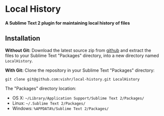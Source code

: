 # Local History
#### A Sublime Text 2 plugin for maintaining local history of files

## Installation
**Without Git:** Download the latest source zip from [github](https://github.com/vishr/local-history/zipball/master) and extract the files to your Sublime Text "Packages" directory, into a new directory named `LocalHistory`.

**With Git:** Clone the repository in your Sublime Text "Packages" directory:

    git clone git@github.com:vishr/local-history.git LocalHistory

The "Packages" directory location:

* OS X:
    `~/Library/Application Support/Sublime Text 2/Packages/`
* Linux:
    `~/.Sublime Text 2/Packages/`
* Windows:
    `%APPDATA%/Sublime Text 2/Packages/`
